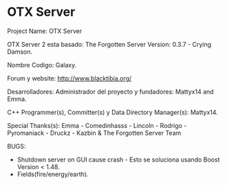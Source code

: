 OTX Server
=========
Project Name: OTX Server

OTX Server 2 esta basado: The Forgotten Server Version: 0.3.7 - Crying Damson.

Nombre Codigo: Galaxy.

Forum y website: http://www.blacktibia.org/

Desarrolladores: Administrador del proyecto y fundadores: Mattyx14 and Emma.

C++ Programmer(s), Committer(s) y Data Directory Manager(s): Mattyx14.

Special Thanks(s): Emma - Comedinhasss - Lincoln - Rodrigo - Pyromaniack - Druckz - Kazbin & The Forgotten Server Team

BUGS:
* Shutdown server on GUI cause crash - Esto se soluciona usando Boost Version < 1.48.
* Fields(fire/energy/earth).